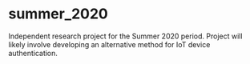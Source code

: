 # summer_2020
Independent research project for the Summer 2020 period. Project will likely involve developing an alternative method for IoT device authentication.
